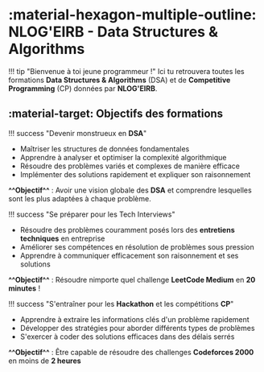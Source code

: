# :material-hexagon-multiple-outline: NLOG'EIRB - Data Structures & Algorithms

!!! tip "Bienvenue à toi jeune programmeur !"
    Ici tu retrouvera toutes les formations **Data Structures & Algorithms** (DSA) et de **Competitive Programming** (CP) données par **NLOG'EIRB**.

## :material-target: Objectifs des formations

!!! success "Devenir monstrueux en **DSA**"
- Maîtriser les structures de données fondamentales
- Apprendre à analyser et optimiser la complexité algorithmique
- Résoudre des problèmes variés et complexes de manière efficace
- Implémenter des solutions rapidement et expliquer son raisonnement

**^^Objectif^^** : Avoir une vision globale des **DSA** et comprendre lesquelles sont les plus adaptées à chaque problème.

!!! success "Se préparer pour les Tech Interviews"
- Résoudre des problèmes couramment posés lors des **entretiens techniques** en entreprise
- Améliorer ses compétences en résolution de problèmes sous pression
- Apprendre à communiquer efficacement son raisonnement et ses solutions

**^^Objectif^^** : Résoudre nimporte quel challenge **LeetCode Medium** en **20 minutes** !

!!! success "S'entraîner pour les **Hackathon** et les compétitions **CP**"
- Apprendre à extraire les informations clés d'un problème rapidement
- Développer des stratégies pour aborder différents types de problèmes
- S'exercer à coder des solutions efficaces dans des délais serrés

**^^Objectif^^** : Être capable de résoudre des challenges **Codeforces 2000** en moins de **2 heures**
